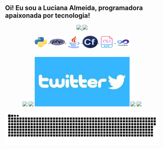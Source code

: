 ## Oi! Eu sou a Luciana Almeida, programadora apaixonada por tecnologia!
<div align="center">
  <a href="https://github.com/lualmeidasouza">  
  <img height="180em" src="https://github-readme-stats.vercel.app/api?username=lualmeidasouza&show_icons=true&include_all_commits=true&count_private=true"/>
  <img height="180em" src="https://github-readme-stats.vercel.app/api/top-langs/?username=lualmeidasouza&layout=compact&langs_count=7"/>    
<div>
  
<div style="display: inline_block"><br>
<img align="center" alt="Lu-Python" height="40" width="50" src="https://github.com/devicons/devicon/blob/master/icons/python/python-original.svg"></img>
<img align="center" alt="Lu-Php" height="40" width="50" src="https://github.com/devicons/devicon/blob/master/icons/php/php-original.svg"></img>
<img align="center" alt="Lu-Java" height="40" width="50" src="https://github.com/lualmeidasouza/icones/blob/main/java.png"></img>
<img align="center" alt="Lu-ColdFusion" height="40" width="50" src="https://github.com/lualmeidasouza/icones/blob/main/coldfusion.png"></img>
<img align="center" alt="Lu-ASP" height="40" width="50" src="https://github.com/lualmeidasouza/icones/blob/main/asp.png"></img>
<img align="center" alt="Lu-VisualBasic" height="40" width="50" src="https://github.com/lualmeidasouza/icones/blob/main/vb.png"></img>
</div>
  
  ##
 
<div>
  
  <a href="https://www.youtube.com/channel/UC9wazHaBAcxN0hSXJ11ANAA" target="_blank"><img src="https://img.shields.io/badge/YouTube-FF0000?style=for-the-badge&logo=youtube&logoColor=white" target="_blank"></a> <a href="https://instagram.com/silveira.lucianaa" target="_blank"><img src="https://img.shields.io/badge/-Twitter-%23E4405F?style=for-the-badge&logo=twitter&logoColor=white" target="_blank"></a> <a href="https://twitter.com/lualmeidasouza2" target="_blank"><img src="https://github.com/lualmeidasouza/icones/blob/main/twitter.jfif" target="_blank"></a> <a href = "mailto:lucianaalsouza@gmail.com"><img src="https://img.shields.io/badge/-Gmail-%23333?style=for-the-badge&logo=gmail&logoColor=white" target="_blank"></a> <a href="https://www.linkedin.com/in/luciana-almeida-da-silveira-7a051436/" target="_blank"><img src="https://img.shields.io/badge/-LinkedIn-%230077B5?style=for-the-badge&logo=linkedin&logoColor=white" target="_blank"></a> 
  
  ![Snake animation](https://github.com/lualmeidasouza/lualmeidasouza/blob/output/github-contribution-grid-snake.svg) 

</div>
